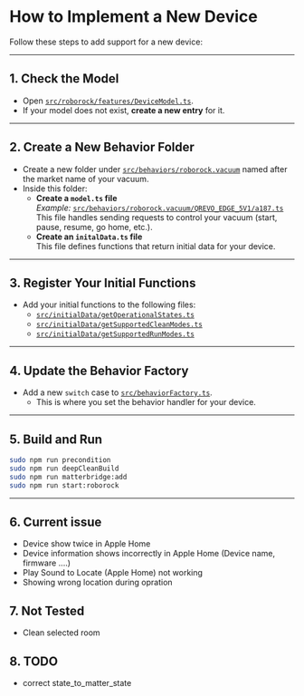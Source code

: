 # How to Implement a New Device

Follow these steps to add support for a new device:

---

## 1. Check the Model

- Open [`src/roborock/features/DeviceModel.ts`](src/roborock/features/DeviceModel.ts).
- If your model does not exist, **create a new entry** for it.

---

## 2. Create a New Behavior Folder

- Create a new folder under [`src/behaviors/roborock.vacuum`](src/behaviors/roborock.vacuum) named after the market name of your vacuum.
- Inside this folder:
  - **Create a `model.ts` file**  
    _Example:_ [`src/behaviors/roborock.vacuum/QREVO_EDGE_5V1/a187.ts`](src/behaviors/roborock.vacuum/QREVO_EDGE_5V1/a187.ts)  
    This file handles sending requests to control your vacuum (start, pause, resume, go home, etc.).
  - **Create an `initalData.ts` file**  
    This file defines functions that return initial data for your device.

---

## 3. Register Your Initial Functions

- Add your initial functions to the following files:
  - [`src/initialData/getOperationalStates.ts`](src/initialData/getOperationalStates.ts)
  - [`src/initialData/getSupportedCleanModes.ts`](src/initialData/getSupportedCleanModes.ts)
  - [`src/initialData/getSupportedRunModes.ts`](src/initialData/getSupportedRunModes.ts)

---

## 4. Update the Behavior Factory

- Add a new `switch` case to [`src/behaviorFactory.ts`](src/behaviorFactory.ts).
  - This is where you set the behavior handler for your device.

---

## 5. Build and Run

```sh
sudo npm run precondition
sudo npm run deepCleanBuild
sudo npm run matterbridge:add
sudo npm run start:roborock
```
---

## 6. Current issue
- Device show twice in Apple Home
- Device information shows incorrectly in Apple Home (Device name, firmware ....)
- Play Sound to Locate (Apple Home) not working
- Showing wrong location during opration

## 7. Not Tested
- Clean selected room

## 8. TODO
- correct state_to_matter_state